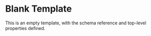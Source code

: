 # Blank Template

This is an empty template, with the schema reference and top-level properties defined.
